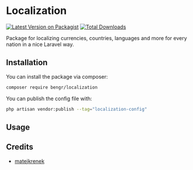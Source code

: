 # Localization

[![Latest Version on Packagist](https://img.shields.io/packagist/v/bengr/localization.svg?style=flat-square)](https://packagist.org/packages/bengr/localization)
[![Total Downloads](https://img.shields.io/packagist/dt/bengr/localization.svg?style=flat-square)](https://packagist.org/packages/bengr/localization)

Package for localizing currencies, countries, languages and more for every nation in a nice Laravel way.

## Installation

You can install the package via composer:

```bash
composer require bengr/localization
```

You can publish the config file with:

```bash
php artisan vendor:publish --tag="localization-config"
```

## Usage

## Credits

- [matejkrenek](https://github.com/matejkrenek)
